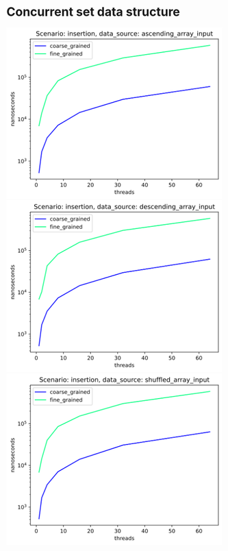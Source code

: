 # Concurrent set data structure 

![](report/insertion_ascending_array_input.svg)
![](report/insertion_descending_array_input.svg)
![](report/insertion_shuffled_array_input.svg)
